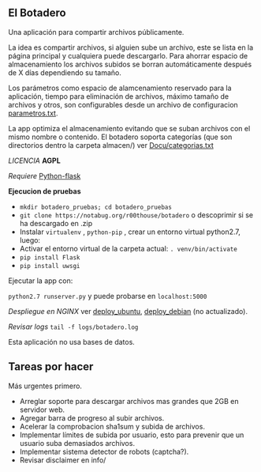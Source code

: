 ## El Botadero ##

Una aplicación para compartir archivos públicamente.

La idea es compartir archivos, si alguien sube un archivo, este se lista en la página principal y cualquiera puede descargarlo. Para ahorrar espacio de almacenamiento los archivos subidos se borran automáticamente después de X días dependiendo su tamaño.

Los parámetros como espacio de alamcenamiento reservado para la aplicación, tiempo para eliminación de archivos, máximo tamaño de archivos y otros, son configurables desde un archivo de configuracion [parametros.txt](parametros.txt).

La app optimiza el almacenamiento evitando que se suban archivos con el mismo nombre o contenido.
El botadero soporta categorías (que son directorios dentro la carpeta almacen/) ver [Docu/categorias.txt](Docu/categorias.txt)

*LICENCIA* **AGPL**

*Requiere* [Python-flask](http://flask.pocoo.org/docs/0.10/installation/#installation)

**Ejecucion de pruebas**

* `mkdir botadero_pruebas; cd botadero_pruebas`
* `git clone https://notabug.org/r00thouse/botadero` o descoprimir si se ha descargado en .zip 
* Instalar `virtualenv` , `python-pip` , crear un entorno virtual python2.7, luego:
* Activar el entorno virtual de la carpeta actual: `. venv/bin/activate`
* `pip install Flask`
* `pip install uwsgi`

Ejecutar la app con:

`python2.7 runserver.py` y puede probarse en `localhost:5000`

*Despliegue en NGINX* ver [deploy_ubuntu](Docu/notas_deploy_nginx_ubuntu.txt), [deploy_debian](Docu/notas_deploy_nginx_debian.txt) (no actualizado).

*Revisar logs* `tail -f logs/botadero.log`

Esta aplicación no usa bases de datos.

## Tareas por hacer

Más urgentes primero.

* Arreglar soporte para descargar archivos mas grandes que 2GB en servidor web.
* Agregar barra de progreso al subir archivos.
* Acelerar la comprobacion sha1sum y subida de archivos.
* Implementar límites de subida por usuario, esto para prevenir que un usuario suba demasiados archivos.
* Implementar sistema detector de robots (captcha?).
* Revisar disclaimer en info/
